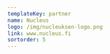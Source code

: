 ```yaml
---
templateKey: partner
name: Nucleus
logo: /img/nucleuksen-logo.png
link: www.nucleus.fi
sortorder: 5
---
```



